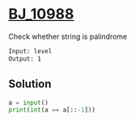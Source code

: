 # [BJ_10988](https://acmicpc.net/problem/10988)

Check whether string is palindrome

```txt
Input: level
Output: 1
```

## Solution

```py
a = input()
print(int(a == a[::-1]))
```
